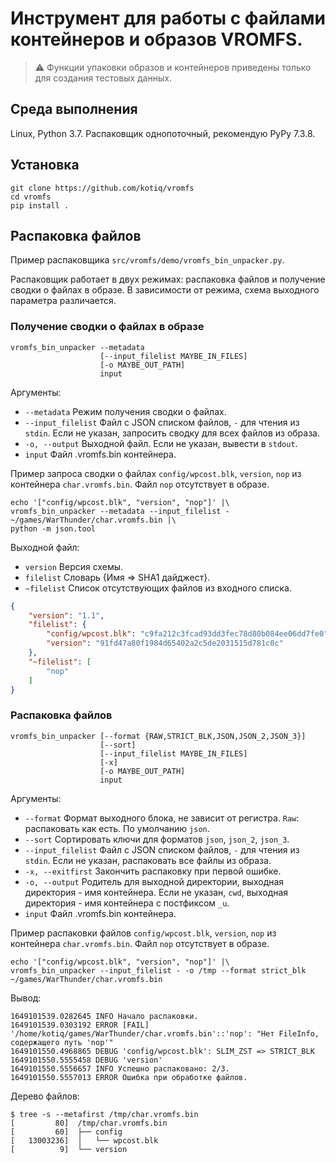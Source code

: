 # Инструмент для работы с файлами контейнеров и образов VROMFS.

> :warning: Функции упаковки образов и контейнеров приведены только для создания тестовых данных.

## Среда выполнения

Linux, Python 3.7. Распаковщик однопоточный, рекомендую PyPy 7.3.8.

## Установка

```shell
git clone https://github.com/kotiq/vromfs
cd vromfs 
pip install .
```

## Распаковка файлов

Пример распаковщика `src/vromfs/demo/vromfs_bin_unpacker.py`.

Распаковщик работает в двух режимах: распаковка файлов и получение сводки о файлах в образе. 
В зависимости от режима, схема выходного параметра различается.

### Получение сводки о файлах в образе

```shell
vromfs_bin_unpacker --metadata
                    [--input_filelist MAYBE_IN_FILES]
                    [-o MAYBE_OUT_PATH]
                    input
```

Аргументы:

- `--metadata` Режим получения сводки о файлах.
- `--input_filelist` Файл с JSON списком файлов, `-` для чтения из `stdin`. Если не указан, запросить сводку для всех 
файлов из образа.
- `-о, --output` Выходной файл. Если не указан, вывести в `stdout`.
- `input` Файл .vromfs.bin контейнера.

Пример запроса сводки о файлах `config/wpcost.blk`, `version`, `nop` из контейнера `char.vromfs.bin`. 
Файл `nop` отсутствует в образе.

```shell
echo '["config/wpcost.blk", "version", "nop"]' |\
vromfs_bin_unpacker --metadata --input_filelist - ~/games/WarThunder/char.vromfs.bin |\
python -m json.tool
```

Выходной файл:

- `version` Версия схемы.
- `filelist` Словарь {Имя => SHA1 дайджест}.
- `~filelist` Список отсутствующих файлов из входного списка.

```json
{
    "version": "1.1",
    "filelist": {
        "config/wpcost.blk": "c9fa212c3fcad93dd3fec78d80b084ee06dd7fe0",
        "version": "91fd47a80f1984d65402a2c5de2031515d781c0c"
    },
    "~filelist": [
        "nop"
    ]
}
```

### Распаковка файлов

```shell
vromfs_bin_unpacker [--format {RAW,STRICT_BLK,JSON,JSON_2,JSON_3}]
                    [--sort]
                    [--input_filelist MAYBE_IN_FILES]
                    [-x]
                    [-o MAYBE_OUT_PATH]
                    input
```

Аргументы:

- `--format` Формат выходного блока, не зависит от регистра. `Raw`: распаковать как есть. По умолчанию `json`.
- `--sort` Сортировать ключи для форматов `json`, `json_2`, `json_3`.
- `--input_filelist` Файл с JSON списком файлов, `-` для чтения из `stdin`. Если не указан, распаковать все файлы из 
образа.
- `-x, --exitfirst` Закончить распаковку при первой ошибке.
- `-o, --output` Родитель для выходной директории, выходная директория - имя контейнера. Если не указан, `cwd`, 
выходная директория - имя контейнера с постфиксом `_u`.
- `input` Файл .vromfs.bin контейнера.

Пример распаковки файлов `config/wpcost.blk`, `version`, `nop` из контейнера `char.vromfs.bin`.
Файл `nop` отсутствует в образе.

```shell
echo '["config/wpcost.blk", "version", "nop"]' |\
vromfs_bin_unpacker --input_filelist - -o /tmp --format strict_blk ~/games/WarThunder/char.vromfs.bin
```

Вывод:

```
1649101539.0282645 INFO Начало распаковки.
1649101539.0303192 ERROR [FAIL] '/home/kotiq/games/WarThunder/char.vromfs.bin'::'nop': "Нет FileInfo, содержащего путь 'nop'"
1649101550.4968865 DEBUG 'config/wpcost.blk': SLIM_ZST => STRICT_BLK
1649101550.5555458 DEBUG 'version'
1649101550.5556657 INFO Успешно распаковано: 2/3.
1649101550.5557013 ERROR Ошибка при обработке файлов.
```

Дерево файлов:

```
$ tree -s --metafirst /tmp/char.vromfs.bin
[         80]  /tmp/char.vromfs.bin
[         60]  ├── config
[   13003236]  │   └── wpcost.blk
[          9]  └── version
```
